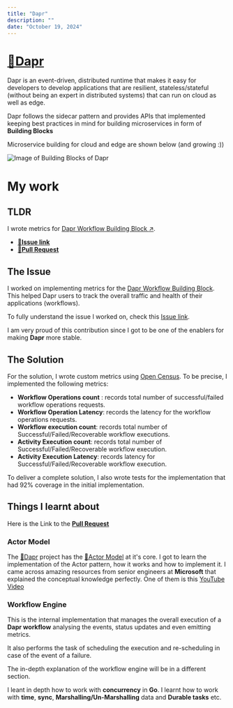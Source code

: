 ```yaml
---
title: "Dapr"
description: ""
date: "October 19, 2024"
---
```


# [:link:Dapr](https://github.com/dapr/dapr)

Dapr is an event-driven, distributed runtime that makes it easy for developers to develop applications that are resilient, stateless/stateful (without being an expert in distributed systems) that can run on cloud as well as edge.

Dapr follows the sidecar pattern and provides APIs that implemented keeping best practices in mind for building microservices in form of **Building Blocks**

Microservice building for cloud and edge are shown below (and growing :))

![Image of Building Blocks of Dapr](https://docs.dapr.io/images/building_blocks.png)

# My work

## TLDR

I wrote metrics for [Dapr Workflow Building Block :arrow_upper_right:](https://docs.dapr.io/developing-applications/building-blocks/workflow/workflow-overview/).

- [:link:**Issue link**](https://github.com/dapr/dapr/issues/7109)
- [:link:**Pull Request**](https://github.com/dapr/dapr/pull/7152)

## The Issue

I worked on implementing metrics for the [Dapr Workflow Building Block](https://docs.dapr.io/developing-applications/building-blocks/workflow/workflow-overview/). This helped Dapr users to track the overall traffic and health of their applications (workflows).

To fully understand the issue I worked on, check this [Issue link](https://github.com/dapr/dapr/issues/7109).

I am very proud of this contribution since I got to be one of the enablers for making **Dapr** more stable.

## The Solution

For the solution, I wrote custom metrics using [Open Census](https://opencensus.io/). To be precise, I implemented the following metrics:

- **Workflow Operations count** : records total number of successful/failed workflow operations requests.
- **Workflow Operation Latency**: records the latency for the workflow operations requests.
- **Workflow execution count**: records total number of Successful/Failed/Recoverable workflow executions.
- **Activity Execution count**: records total number of Successful/Failed/Recoverable workflow execution.
- **Activity Execution Latency**: records latency for Successful/Failed/Recoverable workflow execution.

To deliver a complete solution, I also wrote tests for the implementation that had 92% coverage in the initial implementation.

## Things I learnt about

Here is the Link to the [**Pull Request**](https://github.com/dapr/dapr/pull/7152)

### Actor Model

The [:link:Dapr](https://github.com/dapr/dapr) project has the [:link:Actor Model](https://en.wikipedia.org/wiki/Actor_model) at it's core. I got to learn the implementation of the Actor pattern, how it works and how to implement it. I came across amazing resources from senior engineers at **Microsoft** that explained the conceptual knowledge perfectly. One of them is this [YouTube Video](https://www.youtube.com/watch?v=7erJ1DV_Tlo&t=2s)

### Workflow Engine

This is the internal implementation that manages the overall execution of a **Dapr workflow** analysing the events, status updates and even emitting metrics.

It also performs the task of scheduling the execution and re-scheduling in case of the event of a failure.

The in-depth explanation of the workflow engine will be in a different section.

I leant in depth how to work with **concurrency** in **Go**. I learnt how to work with **time**, **sync**, **Marshalling/Un-Marshalling** data and **Durable tasks** etc.
